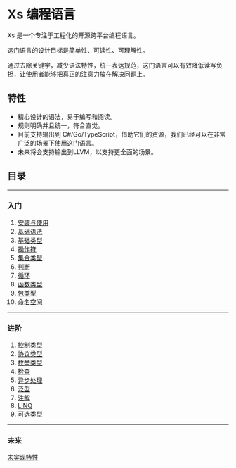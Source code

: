 # Xs 编程语言
Xs 是一个专注于工程化的开源跨平台编程语言。

这门语言的设计目标是简单性、可读性、可理解性。

通过去除关键字，减少语法特性，统一表达规范，这门语言可以有效降低读写负担，让使用者能够把真正的注意力放在解决问题上。  

## 特性
- 精心设计的语法，易于编写和阅读。
- 规则明确并且统一，符合直觉。
- 目前支持输出到 C#/Go/TypeScript，借助它们的资源，我们已经可以在非常广泛的场景下使用这门语言。
- 未来将会支持输出到LLVM，以支持更全面的场景。

## 目录
---
### 入门
1. [安装与使用](install.md)
1. [基础语法](basic-grammar.md)
1. [基础类型](basic-type.md)
1. [操作符](operator.md)
1. [集合类型](collection-type.md)
1. [判断](judgment.md)
1. [循环](loop.md)
1. [函数类型](function-type.md)
1. [包类型](package-type.md)
1. [命名空间](namespace.md)
---
### 进阶
1. [控制类型](control-type.md)
1. [协议类型](protocol-type.md)
1. [枚举类型](enumeration-type.md)
1. [检查](check.md)
1. [异步处理](asynchronous.md)
1. [泛型](generic.md)
1. [注解](annotation.md)
1. [LINQ](linq.md)
1. [可选类型](optional-type.md)
---
### 未来
[未实现特性](future.md)
